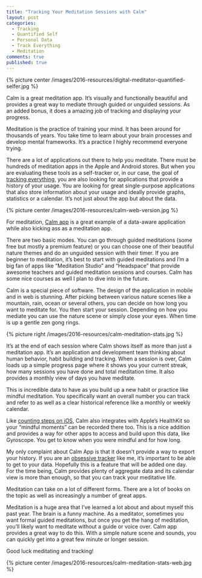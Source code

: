 ```yaml
---
title: "Tracking Your Meditation Sessions with Calm"
layout: post
categories:
  - Tracking
  - Quantified Self
  - Personal Data
  - Track Everything
  - Meditation
comments: true
published: true
---
```


{% picture center /images/2016-resources/digital-meditator-quantified-selfer.jpg %}

Calm is a great meditation app. It’s visually and functionally beautiful and provides a great way to mediate through guided or unguided sessions. As an added bonus, it does a amazing job of tracking and displaying your progress.

Meditation is the practice of training your mind. It has been around for thousands of years. You take time to learn about your brain processes and develop mental frameworks. It’s a practice I highly recommend everyone trying.

There are a lot of applications out there to help you meditate. There must be hundreds of meditation apps in the Apple and Android stores. But when you are evaluating these tools as a self-tracker or, in our case, the goal of [tracking everything](http://www.markwk.com/category/track-everything/), you are also looking for applications that provide a history of your usage. You are looking for great single-purpose applications that also store information about your usage and ideally provide graphs, statistics or a calendar. It’s not just about the app but about the data.

<!--more-->

{% picture center /images/2016-resources/calm-web-version.jpg %}

For meditation, [Calm app](http://www.calm.com) is a great example of a data-aware application while also kicking ass as a meditation app.

There are two basic modes. You can go through guided meditations (some free but mostly a premium feature) or you can choose one of their beautiful nature themes and do an unguided session with their timer. If you are beginner to meditation, it’s best to start with guided meditations and I’m a big fan of apps like “Meditation Studio” and “Headspace” that provide awesome teachers and guided meditation sessions and courses. Calm has some nice courses as well I plan to dive into in the future.

Calm is a special piece of software. The design of the application in mobile and in web is stunning. After picking between various nature scenes like a mountain, rain, ocean or several others, you can decide on how long you want to meditate for. You then start your session. Depending on how you mediate you can use the nature scene or simply close your eyes. When time is up a gentle zen gong rings.

{% picture right /images/2016-resources/calm-meditation-stats.jpg %}

It’s at the end of each session where Calm shows itself as more than just a meditation app. It’s an application and development team thinking about human behavior, habit building and tracking. When a session is over, Calm loads up a simple progress page where it shows you your current streak, how many sessions you have done and total meditation time. It also provides a monthly view of days you have meditate.

This is incredible data to have as you build up a new habit or practice like mindful meditation. You specifically want an overall number you can track and refer to as well as a clear historical reference like a monthly or weekly calendar.

Like [counting steps on iOS](http://www.markwk.com/2016/09/counting-steps.html), Calm also integrates with Apple’s HealthKit so your “mindful moments” can be recorded there too. This is a nice addition and provides a way for other apps to access and build upon this data, like Gyroscope. You get to know when you were mindful and for how long.

My only complaint about Calm App is that it doesn’t provide a way to export your history. If you are an [obsessive tracker](http://www.markwk.com/2016/08/digital-self-tracker.html) like me, it’s important to be able to get to your data. Hopefully this is a feature that will be added one day. For the time being, Calm provides plenty of aggregate data and its calendar view is more than enough, so that you can track your meditative life.

Meditation can take on a lot of different forms. There are a lot of books on the topic as well as increasingly a number of great apps.

Meditation is a huge area that I’ve learned a lot about and about myself this past year. The brain is a funny machine. As a meditator, sometimes you want formal guided meditations, but once you get the hang of meditation, you’ll likely want to meditate without a guide or voice over. Calm app provides a great way to do this. With a simple nature scene and sounds, you can quickly get into a great few minute or longer session.

Good luck meditating and tracking!

{% picture center /images/2016-resources/calm-meditation-stats-web.jpg %}
